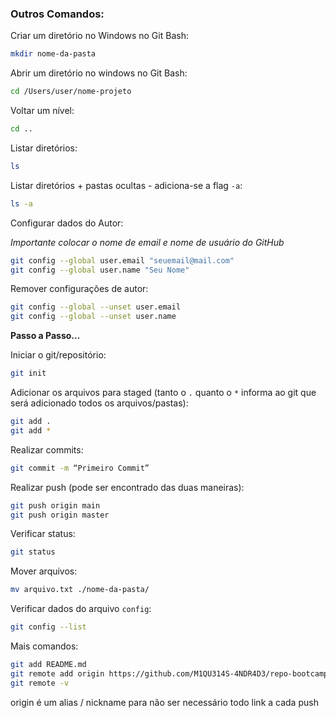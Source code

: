 ### Outros Comandos:

Criar um diretório no Windows no Git Bash: 

```bash
mkdir nome-da-pasta
```

Abrir um diretório no windows no Git Bash: 

```bash
cd /Users/user/nome-projeto
```

Voltar um nível:

```bash
cd ..
```

Listar diretórios:

```bash
ls
```

Listar diretórios + pastas ocultas - adiciona-se a flag `-a`:

```bash
ls -a
```

Configurar dados do Autor:

*Importante colocar o nome de email e nome de usuário do GitHub*

```bash
git config --global user.email "seuemail@mail.com"
git config --global user.name "Seu Nome"
```

Remover configurações de autor:

```bash
git config --global --unset user.email
git config --global --unset user.name
```

**Passo a Passo…**

Iniciar o git/repositório:

```bash
git init
```

Adicionar os arquivos para staged (tanto o `.` quanto o `*` informa ao git que será adicionado todos os arquivos/pastas):

```bash
git add .
git add *
```

Realizar commits:

```bash
git commit -m “Primeiro Commit”
```

Realizar push (pode ser encontrado das duas maneiras):

```bash
git push origin main
git push origin master
```

Verificar status:

```bash
git status
```

Mover arquivos:

```bash
mv arquivo.txt ./nome-da-pasta/
```

 Verificar dados do arquivo `config`:

```bash
git config --list
```

Mais comandos:

```bash
git add README.md
git remote add origin https://github.com/M1QU314S-4NDR4D3/repo-bootcamp-dio-tqi.git
git remote -v
```

origin é um alias / nickname para  não ser necessário todo link a cada push
